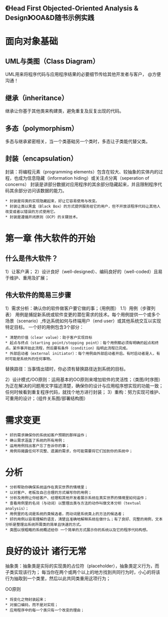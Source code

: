 《Head First Objected-Oriented Analysis & Design》OOA&D随书示例实践
-----------------------------------------------------------

# 面向对象基础
## UML与类图（Class Diagram）
UML用来将程序代码与应用程序结果的必要细节传给其他开发者与客户，
@方便沟通！
## 继承（inheritance）
继承让你基于其他类来构建类，避免重复及反复出现的代码。
## 多态（polymorphism）
多态与继承紧密相关，当一个类基础另一个类时，多态让子类能代替父类。
## 封装（encapsulation）
封装：将编程元素（programming elements）包含在较大、较抽象的实体内的过程，也成为信息隐藏（information hiding）或关注点分离（seperation of concerns）
封装是讲部分数据对应用程序的其余部分隐藏起来，并且限制程序代码其余部分访问该数据的能力。

	* 封装是将类的实现隐藏起来，好让它容易使用与改变。
	* 封装让类以黑盒（Black Box）的方式提供服务给它的用户，但不开放该程序代码让其他人改变或者以错误的方式使用它。
	* 封装是遵循开闭原则（OCP）的关键技术。


# 第一章 伟大软件的开始

## 什么是伟大软件？
1）让客户满；
2）设计良好（well-designed）、编码良好的（well-coded）且易于维护、重用及扩展；

## 伟大软件的简易三步骤
1）需求分析：确认你的软件做客户要它做的事；（用例图）
1.1）用例（步骤列表）
用例是捕捉新系统或软件变更的潜在需求的技术。每个用例提供一个或多个场景（scenario）,传达系统如何与终端用户（end user）或其他系统交互以实现特定目标。
一个好的用例包含3个部分：

	* 清楚的价值（clear value）：助于客户实现目标
	* 起点与终点（starting point/stopping point）：每个用例都必须有明确的起点和终点。某件事开始此流程，然后要有条件（condition）指明此流程已完成。
	* 外部启动者（external initiator）：每个用例由外部启动者开启。有时启动者是人，有时可能是系统外的任何事物。

替换路径：当事情出错时，你必须有替换路径达到系统的目标。

2）设计模式/OO原则：运用基本的OO原则来增加软件的灵活性；（类图/时序图）
为正在解决的问题用文字描述清楚，确保你的设计与应用程序想实现的功能一致；
任何时候看到重复程序代码，就找个地方进行封装；
3）重构：努力实现可维护、可重用的设计；（组件关系图/部署结构图）

# 需求变更

	* 好的需求确保你的系统如客户预期的那样运作；
	* 确认需求涵盖了系统的所有用例；
	* 运用用例找出客户忘了告诉你的事；
	* 用例将揭露任何不完整、遗漏的需求，你可能需要将它们加到你的系统中；


# 分析

	* 分析帮助你确保系统运作在真实世界的情境里；
	* 以对客户、老板及自己合理的方式编写你的用例；
	* 分析及用例让你给客户、经理和其他开发者展示系统在真实世界的情境里如何运作；
	* 查看用例里的名词（与动词）以整理出类与方法的动作叫做文本分析（textual analysis）；
	* 用例里的名词是系统的类候选者，而动词是系统类上的方法的候选者；
	* 好的用例以容易理解的语言，清楚且准确地解释系统在做什么；有了良好、完整的用例，文本分析是整理出系统所需类的简单且快速的方式。
	* 类图以很粗略的系统概述给你 一个简单的方式展示你的系统以及它的程序代码构想。


# 良好的设计 诸行无常
抽象类：抽象类是实际的实现类的占位符（placeholder），抽象类定义行为，而子类实现该行为；
每当你在两个或两个以上的地方找到共同行为时，小心的将该行为抽取到一个类里，然后以此共同类重用这项行为；

OO原则

	* 将变化之物封装起来；
	* 对接口编码，而不是对实现；
	* 应用程序中的每一个类只有一个改变的理由；



